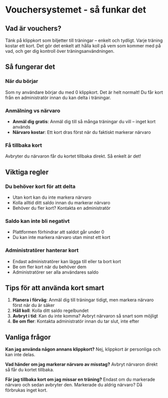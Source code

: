 # Vouchersystemet - så funkar det

## Vad är vouchers?

Tänk på klippkort som biljetter till träningar – enkelt och tydligt. Varje träning kostar ett kort. Det gör det enkelt att hålla koll på vem som kommer med på vad, och ger dig kontroll över träningsanvändningen.

## Så fungerar det

### När du börjar
Som ny användare börjar du med 0 klippkort. Det är helt normalt! Du får kort från en administratör innan du kan delta i träningar.

### Anmälning vs närvaro
- **Anmäl dig gratis**: Anmäl dig till så många träningar du vill – inget kort används
- **Närvaro kostar**: Ett kort dras först när du faktiskt markerar närvaro

### Få tillbaka kort
Avbryter du närvaron får du kortet tillbaka direkt. Så enkelt är det!

## Viktiga regler

### Du behöver kort för att delta
- Utan kort kan du inte markera närvaro
- Kolla alltid ditt saldo innan du markerar närvaro
- Behöver du fler kort? Kontakta en administratör

### Saldo kan inte bli negativt
- Plattformen förhindrar att saldot går under 0
- Du kan inte markera närvaro utan minst ett kort

### Administratörer hanterar kort
- Endast administratörer kan lägga till eller ta bort kort
- Be om fler kort när du behöver dem
- Administratörer ser alla användares saldo

## Tips för att använda kort smart

1. **Planera i förväg**: Anmäl dig till träningar tidigt, men markera närvaro först när du är säker
2. **Håll koll**: Kolla ditt saldo regelbundet
3. **Avbryt i tid**: Kan du inte komma? Avbryt närvaron så snart som möjligt
4. **Be om fler**: Kontakta administratör innan du tar slut, inte efter

## Vanliga frågor

**Kan jag använda någon annans klippkort?**
Nej, klippkort är personliga och kan inte delas.

**Vad händer om jag markerar närvaro av misstag?**
Avbryt närvaron direkt så får du kortet tillbaka.

**Får jag tillbaka kort om jag missar en träning?**
Endast om du markerade närvaro och sedan avbryter den. Markerade du aldrig närvaro? Då förbrukas inget kort.
